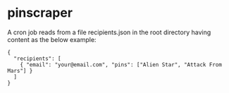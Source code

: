 # pinscraper

A cron job reads from a file recipients.json in the root directory having content as the below example:
```
{
  "recipients": [
    { "email": "your@email.com", "pins": ["Alien Star", "Attack From Mars"] }
  ]
}
```